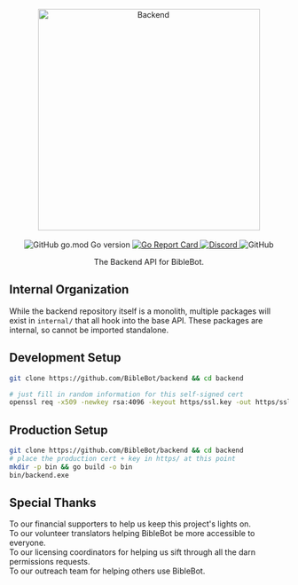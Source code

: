 <p align="center">
    <a alt="Backend" href="https://biblebot.xyz">
        <img alt="Backend" width="400px" src="https://i.imgur.com/JVBY24z.png">
    </a>
    <br>
    <br>
    <img alt="GitHub go.mod Go version" src="https://img.shields.io/github/go-mod/go-version/BibleBot/backend?label=go">
    <a alt="Go Report Card" href="https://goreportcard.com/report/github.com/BibleBot/backend">
        <img alt="Go Report Card" src="https://goreportcard.com/badge/github.com/biblebot/backend">
    </a>
    <a alt="Discord" href="https://discord.gg/H7ZyHqE">
        <img alt="Discord" src="https://img.shields.io/discord/362503610006765568?label=discord">
    </a>
    <img alt="GitHub" src="https://img.shields.io/github/license/BibleBot/backend">
</p>
<p align="center">
    The Backend API for BibleBot.
</p>

## Internal Organization

While the backend repository itself is a monolith, multiple packages will exist in `internal/` that all hook into the base API. These packages are internal, so cannot be imported standalone.

## Development Setup
```bash
git clone https://github.com/BibleBot/backend && cd backend

# just fill in random information for this self-signed cert
openssl req -x509 -newkey rsa:4096 -keyout https/ssl.key -out https/ssl.cert -days 365 -nodes -sha256
```

## Production Setup
```bash
git clone https://github.com/BibleBot/backend && cd backend
# place the production cert + key in https/ at this point
mkdir -p bin && go build -o bin
bin/backend.exe
```

## Special Thanks

To our financial supporters to help us keep this project's lights on.  
To our volunteer translators helping BibleBot be more accessible to everyone.  
To our licensing coordinators for helping us sift through all the darn permissions requests.  
To our outreach team for helping others use BibleBot.